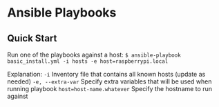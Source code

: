 # Ansible Playbooks

## Quick Start

Run one of the playbooks against a host:
`$ ansible-playbook basic_install.yml -i hosts -e host=raspberrypi.local`

Explanation:
`-i` Inventory file that contains all known hosts (update as needed)
`-e, --extra-var` Specify extra variables that will be used when running playbook
`host=host-name.whatever` Specify the hostname to run against

